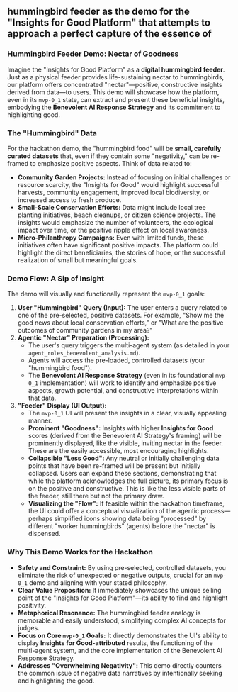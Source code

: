 ## **hummingbird feeder as the demo for the "Insights for Good Platform"** that attempts to approach a perfect capture of the essence of
### Hummingbird Feeder Demo: Nectar of Goodness

Imagine the "Insights for Good Platform" as a **digital hummingbird feeder**. Just as a physical feeder provides life-sustaining nectar to hummingbirds, our platform offers concentrated "nectar"—positive, constructive insights derived from data—to users. This demo will showcase how the platform, even in its `mvp-0_1` state, can extract and present these beneficial insights, embodying the **Benevolent AI Response Strategy** and its commitment to highlighting good.

### The "Hummingbird" Data

For the hackathon demo, the "hummingbird food" will be **small, carefully curated datasets** that, even if they contain some "negativity," can be re-framed to emphasize positive aspects. Think of data related to:

* **Community Garden Projects:** Instead of focusing on initial challenges or resource scarcity, the "Insights for Good" would highlight successful harvests, community engagement, improved local biodiversity, or increased access to fresh produce.
* **Small-Scale Conservation Efforts:** Data might include local tree planting initiatives, beach cleanups, or citizen science projects. The insights would emphasize the number of volunteers, the ecological impact over time, or the positive ripple effect on local awareness.
* **Micro-Philanthropy Campaigns:** Even with limited funds, these initiatives often have significant positive impacts. The platform could highlight the direct beneficiaries, the stories of hope, or the successful realization of small but meaningful goals.

### Demo Flow: A Sip of Insight

The demo will visually and functionally represent the `mvp-0_1` goals:

1.  **User "Hummingbird" Query (Input):** The user enters a query related to one of the pre-selected, positive datasets. For example, "Show me the good news about local conservation efforts," or "What are the positive outcomes of community gardens in my area?"
2.  **Agentic "Nectar" Preparation (Processing):**
    * The user's query triggers the multi-agent system (as detailed in your `agent_roles_benevolent_analysis.md`).
    * Agents will access the pre-loaded, controlled datasets (your "hummingbird food").
    * The **Benevolent AI Response Strategy** (even in its foundational `mvp-0_1` implementation) will work to identify and emphasize positive aspects, growth potential, and constructive interpretations within that data.
3.  **"Feeder" Display (UI Output):**
    * The `mvp-0_1` UI will present the insights in a clear, visually appealing manner.
    * **Prominent "Goodness":** Insights with higher **Insights for Good** scores (derived from the Benevolent AI Strategy's framing) will be prominently displayed, like the visible, inviting nectar in the feeder. These are the easily accessible, most encouraging highlights.
    * **Collapsible "Less Good":** Any neutral or initially challenging data points that have been re-framed will be present but initially collapsed. Users can expand these sections, demonstrating that while the platform acknowledges the full picture, its primary focus is on the positive and constructive. This is like the less visible parts of the feeder, still there but not the primary draw.
    * **Visualizing the "Flow":** If feasible within the hackathon timeframe, the UI could offer a conceptual visualization of the agentic process—perhaps simplified icons showing data being "processed" by different "worker hummingbirds" (agents) before the "nectar" is dispensed.

### Why This Demo Works for the Hackathon

* **Safety and Constraint:** By using pre-selected, controlled datasets, you eliminate the risk of unexpected or negative outputs, crucial for an `mvp-0_1` demo and aligning with your stated philosophy.
* **Clear Value Proposition:** It immediately showcases the unique selling point of the "Insights for Good Platform"—its ability to find and highlight positivity.
* **Metaphorical Resonance:** The hummingbird feeder analogy is memorable and easily understood, simplifying complex AI concepts for judges.
* **Focus on Core `mvp-0_1` Goals:** It directly demonstrates the UI's ability to display **Insights for Good-attributed** results, the functioning of the multi-agent system, and the core implementation of the Benevolent AI Response Strategy.
* **Addresses "Overwhelming Negativity":** This demo directly counters the common issue of negative data narratives by intentionally seeking and highlighting the good.
